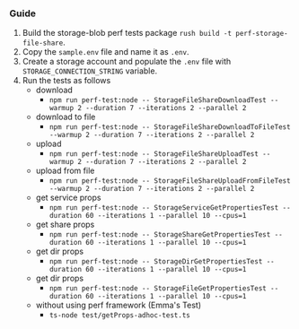 ### Guide

1. Build the storage-blob perf tests package `rush build -t perf-storage-file-share`.
2. Copy the `sample.env` file and name it as `.env`.
3. Create a storage account and populate the `.env` file with `STORAGE_CONNECTION_STRING` variable.
4. Run the tests as follows
   - download
     - `npm run perf-test:node -- StorageFileShareDownloadTest --warmup 2 --duration 7 --iterations 2 --parallel 2`
   - download to file
     - `npm run perf-test:node -- StorageFileShareDownloadToFileTest --warmup 2 --duration 7 --iterations 2 --parallel 2`
   - upload
     - `npm run perf-test:node -- StorageFileShareUploadTest --warmup 2 --duration 7 --iterations 2 --parallel 2`
   - upload from file
     - `npm run perf-test:node -- StorageFileShareUploadFromFileTest --warmup 2 --duration 7 --iterations 2 --parallel 2`
   - get service props
     - `npm run perf-test:node -- StorageServiceGetPropertiesTest --duration 60 --iterations 1 --parallel 10 --cpus=1`
   - get share props
     - `npm run perf-test:node -- StorageShareGetPropertiesTest --duration 60 --iterations 1 --parallel 10 --cpus=1`
   - get dir props
     - `npm run perf-test:node -- StorageDirGetPropertiesTest --duration 60 --iterations 1 --parallel 10 --cpus=1`
   - get dir props
     - `npm run perf-test:node -- StorageFileGetPropertiesTest --duration 60 --iterations 1 --parallel 10 --cpus=1`
   - without using perf framework (Emma's Test)
     - `ts-node test/getProps-adhoc-test.ts`
